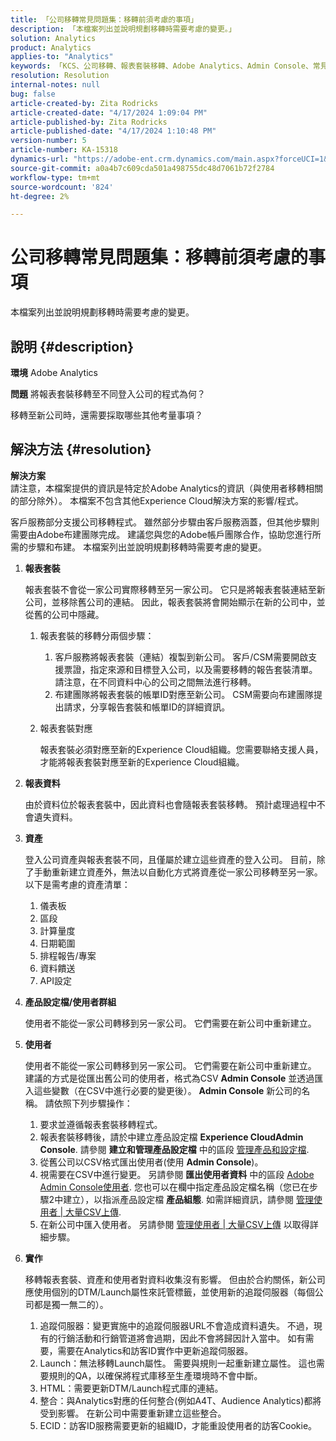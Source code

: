 ```yaml
---
title: 「公司移轉常見問題集：移轉前須考慮的事項」
description: 「本檔案列出並說明規劃移轉時需要考慮的變更。」
solution: Analytics
product: Analytics
applies-to: "Analytics"
keywords: 「KCS、公司移轉、報表套裝移轉、Adobe Analytics、Admin Console、常見問題集、新公司、布建、CSM、Adobe帳戶團隊、常見問題集」
resolution: Resolution
internal-notes: null
bug: false
article-created-by: Zita Rodricks
article-created-date: "4/17/2024 1:09:04 PM"
article-published-by: Zita Rodricks
article-published-date: "4/17/2024 1:10:48 PM"
version-number: 5
article-number: KA-15318
dynamics-url: "https://adobe-ent.crm.dynamics.com/main.aspx?forceUCI=1&pagetype=entityrecord&etn=knowledgearticle&id=22a7afa9-bbfc-ee11-a1ff-6045bd0065b6"
source-git-commit: a0a4b7c609cda501a498755dc48d7061b72f2784
workflow-type: tm+mt
source-wordcount: '824'
ht-degree: 2%

---
```


# 公司移轉常見問題集：移轉前須考慮的事項


本檔案列出並說明規劃移轉時需要考慮的變更。



## 說明 {#description}


<b>環境</b>
Adobe Analytics

<b>問題</b>
將報表套裝移轉至不同登入公司的程式為何？

移轉至新公司時，還需要採取哪些其他考量事項？


## 解決方法 {#resolution}


<b>解決方案</b>
<br>請注意，本檔案提供的資訊是特定於Adobe Analytics的資訊（與使用者移轉相關的部分除外）。 本檔案不包含其他Experience Cloud解決方案的影響/程式。<br>




客戶服務部分支援公司移轉程式。 雖然部分步驟由客戶服務涵蓋，但其他步驟則需要由Adobe布建團隊完成。 建議您與您的Adobe帳戶團隊合作，協助您進行所需的步驟和布建。 本檔案列出並說明規劃移轉時需要考慮的變更。

1. <b>報表套裝</b>

   報表套裝不會從一家公司實際移轉至另一家公司。 它只是將報表套裝連結至新公司，並移除舊公司的連結。 因此，報表套裝將會開始顯示在新的公司中，並從舊的公司中隱藏。

   1. 報表套裝的移轉分兩個步驟：
      1. 客戶服務將報表套裝（連結）複製到新公司。 客戶/CSM需要開啟支援票證，指定來源和目標登入公司，以及需要移轉的報告套裝清單。 請注意，在不同資料中心的公司之間無法進行移轉。
      2. 布建團隊將報表套裝的帳單ID對應至新公司。 CSM需要向布建團隊提出請求，分享報告套裝和帳單ID的詳細資訊。
   2. 報表套裝對應

      報表套裝必須對應至新的Experience Cloud組織。您需要聯絡支援人員，才能將報表套裝對應至新的Experience Cloud組織。
2. <b>報表資料</b>

   由於資料位於報表套裝中，因此資料也會隨報表套裝移轉。 預計處理過程中不會遺失資料。
3. <b>資產</b>

   登入公司資產與報表套裝不同，且僅屬於建立這些資產的登入公司。 目前，除了手動重新建立資產外，無法以自動化方式將資產從一家公司移轉至另一家。 以下是需考慮的資產清單：

   1. 儀表板
   2. 區段
   3. 計算量度
   4. 日期範圍
   5. 排程報告/專案
   6. 資料饋送
   7. API設定
4. <b>產品設定檔/使用者群組</b>

   使用者不能從一家公司轉移到另一家公司。 它們需要在新公司中重新建立。
5. <b>使用者</b>

   使用者不能從一家公司轉移到另一家公司。 它們需要在新公司中重新建立。 建議的方式是從匯出舊公司的使用者，格式為CSV <b>Admin Console</b> 並透過匯入這些變數（在CSV中進行必要的變更後）。 <b>Admin Console</b> 新公司的名稱。 請依照下列步驟操作：

   1. 要求並遵循報表套裝移轉程式。
   2. 報表套裝移轉後，請於中建立產品設定檔 <b>Experience CloudAdmin Console</b>. 請參閱 <b>建立和管理產品設定檔</b> 中的區段 [管理產品和設定檔](https://helpx.adobe.com/in/enterprise/using/manage-products-and-profiles.html).
   3. 從舊公司以CSV格式匯出使用者(使用 <b>Admin Console</b>)。
   4. 視需要在CSV中進行變更。 另請參閱 <b>匯出使用者資料</b> 中的區段 [Adobe Admin Console使用者](https://helpx.adobe.com/in/enterprise/using/users.html). 您也可以在欄中指定產品設定檔名稱（您已在步驟2中建立），以指派產品設定檔 <b>產品組態</b>. 如需詳細資訊，請參閱 [管理使用者 | 大量CSV上傳](https://helpx.adobe.com/in/enterprise/using/bulk-upload-users.html).
   5. 在新公司中匯入使用者。 另請參閱 [管理使用者 | 大量CSV上傳](https://helpx.adobe.com/in/enterprise/using/bulk-upload-users.html) 以取得詳細步驟。
6. <b>實作</b>

   移轉報表套裝、資產和使用者對資料收集沒有影響。 但由於合約關係，新公司應使用個別的DTM/Launch屬性來託管標籤，並使用新的追蹤伺服器（每個公司都是獨一無二的）。

   1. 追蹤伺服器：變更實施中的追蹤伺服器URL不會造成資料遺失。 不過，現有的行銷活動和行銷管道將會過期，因此不會將歸因計入當中。 如有需要，需要在Analytics和訪客ID實作中更新追蹤伺服器。
   2. Launch：無法移轉Launch屬性。 需要與規則一起重新建立屬性。 這也需要規則的QA，以確保將程式庫移至生產環境時不會中斷。
   3. HTML：需要更新DTM/Launch程式庫的連結。
   4. 整合：與Analytics對應的任何整合(例如A4T、Audience Analytics)都將受到影響。 在新公司中需要重新建立這些整合。
   5. ECID：訪客ID服務需要更新的組織ID，才能重設使用者的訪客Cookie。

